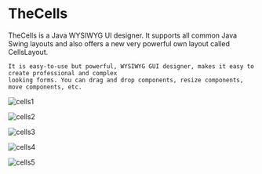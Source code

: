 # TheCells
TheCells is a Java WYSIWYG UI designer. 
It supports all common Java Swing layouts and also offers a new very powerful own layout called CellsLayout.


```
It is easy-to-use but powerful, WYSIWYG GUI designer, makes it easy to create professional and complex 
looking forms. You can drag and drop components, resize components, move components, etc.
```

![cells1](https://user-images.githubusercontent.com/34987997/72218049-aa4e8480-3536-11ea-80a4-d7af624d3ac0.JPG)

![cells2](https://user-images.githubusercontent.com/34987997/72218050-aa4e8480-3536-11ea-8199-05a497fdb412.JPG)

![cells3](https://user-images.githubusercontent.com/34987997/72218051-aae71b00-3536-11ea-81e7-4e9e138886cf.JPG)

![cells4](https://user-images.githubusercontent.com/34987997/72218052-aae71b00-3536-11ea-8c7c-7bad03f16954.JPG)

![cells5](https://user-images.githubusercontent.com/34987997/72218053-aae71b00-3536-11ea-86c3-2849d018f328.JPG)


